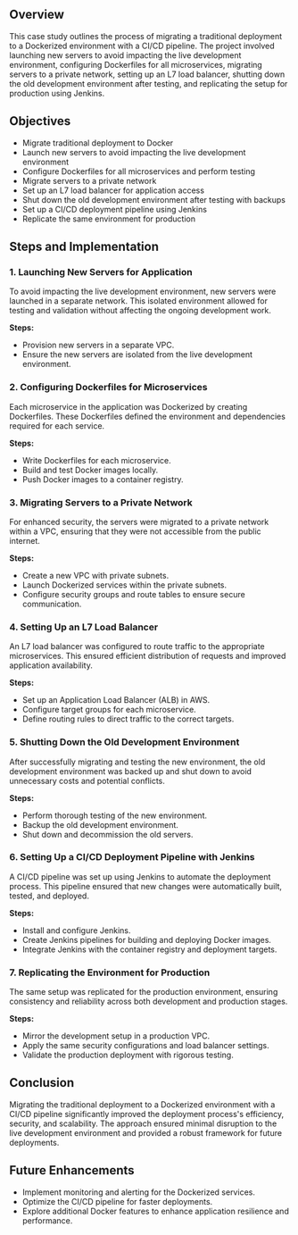 ## Overview

This case study outlines the process of migrating a traditional deployment to a Dockerized environment with a CI/CD pipeline. The project involved launching new servers to avoid impacting the live development environment, configuring Dockerfiles for all microservices, migrating servers to a private network, setting up an L7 load balancer, shutting down the old development environment after testing, and replicating the setup for production using Jenkins.

## Objectives

- Migrate traditional deployment to Docker
- Launch new servers to avoid impacting the live development environment
- Configure Dockerfiles for all microservices and perform testing
- Migrate servers to a private network
- Set up an L7 load balancer for application access
- Shut down the old development environment after testing with backups
- Set up a CI/CD deployment pipeline using Jenkins
- Replicate the same environment for production

## Steps and Implementation

### 1. Launching New Servers for Application

To avoid impacting the live development environment, new servers were launched in a separate network. This isolated environment allowed for testing and validation without affecting the ongoing development work.

**Steps:**
- Provision new servers in a separate VPC.
- Ensure the new servers are isolated from the live development environment.

### 2. Configuring Dockerfiles for Microservices

Each microservice in the application was Dockerized by creating Dockerfiles. These Dockerfiles defined the environment and dependencies required for each service.

**Steps:**
- Write Dockerfiles for each microservice.
- Build and test Docker images locally.
- Push Docker images to a container registry.

### 3. Migrating Servers to a Private Network

For enhanced security, the servers were migrated to a private network within a VPC, ensuring that they were not accessible from the public internet.

**Steps:**
- Create a new VPC with private subnets.
- Launch Dockerized services within the private subnets.
- Configure security groups and route tables to ensure secure communication.

### 4. Setting Up an L7 Load Balancer

An L7 load balancer was configured to route traffic to the appropriate microservices. This ensured efficient distribution of requests and improved application availability.

**Steps:**
- Set up an Application Load Balancer (ALB) in AWS.
- Configure target groups for each microservice.
- Define routing rules to direct traffic to the correct targets.

### 5. Shutting Down the Old Development Environment

After successfully migrating and testing the new environment, the old development environment was backed up and shut down to avoid unnecessary costs and potential conflicts.

**Steps:**
- Perform thorough testing of the new environment.
- Backup the old development environment.
- Shut down and decommission the old servers.

### 6. Setting Up a CI/CD Deployment Pipeline with Jenkins

A CI/CD pipeline was set up using Jenkins to automate the deployment process. This pipeline ensured that new changes were automatically built, tested, and deployed.

**Steps:**
- Install and configure Jenkins.
- Create Jenkins pipelines for building and deploying Docker images.
- Integrate Jenkins with the container registry and deployment targets.

### 7. Replicating the Environment for Production

The same setup was replicated for the production environment, ensuring consistency and reliability across both development and production stages.

**Steps:**
- Mirror the development setup in a production VPC.
- Apply the same security configurations and load balancer settings.
- Validate the production deployment with rigorous testing.

## Conclusion

Migrating the traditional deployment to a Dockerized environment with a CI/CD pipeline significantly improved the deployment process's efficiency, security, and scalability. The approach ensured minimal disruption to the live development environment and provided a robust framework for future deployments.

## Future Enhancements

- Implement monitoring and alerting for the Dockerized services.
- Optimize the CI/CD pipeline for faster deployments.
- Explore additional Docker features to enhance application resilience and performance.

